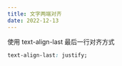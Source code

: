 ```yaml
---
title: 文字两端对齐
date: 2022-12-13
---
```


使用 text-align-last 最后一行对齐方式

```css
text-align-last: justify;
```